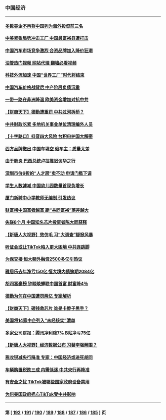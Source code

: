 ### 中国经济
---
#### [多数美企不再将中国列为海外投资前三名](../../pages/ncid283/n13959133.md?03271245) 
#### [中美紧张局势冲击工厂 中国最富裕县遭打击](../../pages/ncid283/n13959039.md?03271245) 
#### [中国汽车市场竞争激烈 合资品牌加入降价狂潮](../../pages/ncid283/n13959017.md?03271245) 
#### [油管热门视频 网站代理 翻墙必看视频](http://138.2.39.72:81/youtube.html?epic-marker?03271245)
#### [科技外流加速 中国“世界工厂”时代将结束](../../pages/ncid283/n13958477.md?03271245) 
#### [中国汽车价格战背后 中产阶层负债沉重](../../pages/ncid283/n13958948.md?03271245) 
#### [一带一路在非洲降温 欧美资金增加对抗中共](../../pages/ncid283/n13958585.md?03271245) 
#### [【财商天下】德勤遭重罚 中共过河拆桥？](../../pages/ncid283/n13958403.md?03271245) 
#### [中共财政吃紧 多地机关事业单位清理编外人员](../../pages/ncid283/n13958480.md?03271245) 
#### [【十字路口】抖音四大风险 台积电护国大解密](../../pages/ncid283/n13958340.md?03271245) 
#### [西方品牌撤出 中国车填空 俄车主：质量太差](../../pages/ncid283/n13958380.md?03271245) 
#### [由于肺炎 巴西总统卢拉推迟访华之行](../../pages/ncid283/n13958414.md?03271245) 
#### [深圳市价6折的“人才房”卖不动 申请门槛下调](../../pages/ncid283/n13958231.md?03271245) 
#### [学生人数遽减 中国幼儿园数量首现负增长](../../pages/ncid283/n13958223.md?03271245) 
#### [厦门新聘中小学教师无编制 引发热议](../../pages/ncid283/n13958226.md?03271245) 
#### [财富榜中国富者越富 距“共同富裕”落差越大](../../pages/ncid283/n13957890.md?03271245) 
#### [失联8个月 中国知名芯片投资者陈大同获释](../../pages/ncid283/n13957871.md?03271245) 
#### [【新唐人大视野】效仿毛 习“大调查”疑掀风暴](../../pages/ncid283/n13957695.md?03271245) 
#### [听证会或让TikTok陷入更大困境 中共连跳脚](../../pages/ncid283/n13957571.md?03271245) 
#### [为保交楼 恒大额外融资2500多亿引热议](../../pages/ncid283/n13957468.md?03271245) 
#### [雅居乐去年净亏150亿 恒大境内债逾期2084亿](../../pages/ncid283/n13957133.md?03271245) 
#### [胡润富豪榜 钟睒睒蝉联中国首富 财富降4％](../../pages/ncid283/n13957396.md?03271245) 
#### [德勤为何在中国遭罚两亿 专家解析](../../pages/ncid283/n13957104.md?03271245) 
#### [【财商天下】砸钱救芯片 谁是卡脖子黑手？](../../pages/ncid283/n13957118.md?03271245) 
#### [美国将14家中企列入“未经核实”清单](../../pages/ncid283/n13956999.md?03271245) 
#### [多家公司财报：腾讯净利降7% B站净亏75亿](../../pages/ncid283/n13957121.md?03271245) 
#### [【新唐人大视野】经济数据公布 习替李强解围？](../../pages/ncid283/n13957008.md?03271245) 
#### [税收锐减央行降准 专家：中国经济或进死胡同](../../pages/ncid283/n13956804.md?03271245) 
#### [车辆购置税跌三成 内需低迷 中共央行再降准](../../pages/ncid283/n13957069.md?03271245) 
#### [有安全之忧 TikTok被哪些国家政府设备禁用](../../pages/ncid283/n13956948.md?03271245) 
#### [为何美国政府担心TikTok受中共影响](../../pages/ncid283/n13956931.md?03271245) 

---
#### 第 [ [192](./192.md?03271245) / [191](./191.md?03271245) / [190](./190.md?03271245) / [189](./189.md?03271245) / [188](./188.md?03271245) / [187](./187.md?03271245) / [186](./186.md?03271245) / [185](./185.md?03271245) ] 页
